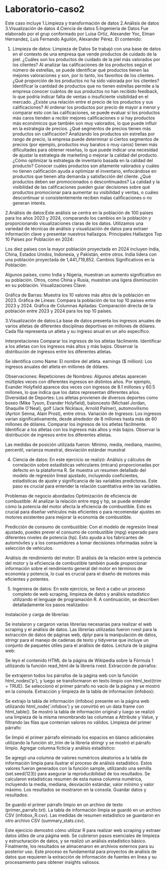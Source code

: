 # Laboratorio-caso2
Este caso incluye 1.Limpieza y transformación de datos  2.Análisis de datos  3.Visualización de datos 4.Ciencia de datos 5.Ingeniería de Datos 
Fue elaborado por el grup conformado por Luisa Ortiz, Alexander Yoc, Elman Hernandez, Luis Fernando Aguilón, Alexander Pérez. 
El contenido: 
1. Limpieza de datos: Limpieza de Datos
Se trabajó con una base de datos en el contexto de una empresa que vende productos de cuidado de la piel. 
¿Cuáles son los productos de cuidado de la piel más valorados por los clientes?
Al analizar las calificaciones de los productos según el número de estrellas, se puede identificar qué productos tienen las mejores valoraciones y son, por lo tanto, los favoritos de los clientes.
¿Qué proporción de los productos no ha sido valorada por los clientes?
Identificar la cantidad de productos que no tienen estrellas permite a la empresa conocer cuántos de sus productos no han recibido feedback, lo que podría indicar falta de ventas o insuficiente visibilidad en el mercado.
¿Existe una relación entre el precio de los productos y sus calificaciones?
Al ordenar los productos por precio de mayor a menor y comparar esto con las calificaciones, se puede evaluar si los productos más caros tienden a recibir mejores calificaciones o si hay productos más económicos que también son muy valorados, lo que puede influir en la estrategia de precios.
¿Qué segmentos de precios tienen más productos sin calificación?
Analizando los productos sin estrellas por rango de precio, la empresa puede determinar si ciertos segmentos de precios (por ejemplo, productos muy baratos o muy caros) tienen más dificultades para obtener reseñas, lo que puede indicar una necesidad de ajustar la estrategia de marketing o mejorar la calidad del producto.
¿Cómo optimizar la estrategia de inventario basada en la calidad del producto?
Conocer cuáles productos son altamente valorados y cuáles no tienen calificación ayuda a optimizar el inventario, enfocándose en productos que tienen alta demanda y satisfacción del cliente.
¿Qué productos deben ser promocionados o descontinuados?
La calidad y la visibilidad de las calificaciones pueden guiar decisiones sobre qué productos promocionar para aumentar su visibilidad y ventas, o cuáles descontinuar si consistentemente reciben malas calificaciones o no generan interés.

2.Análisis de datos:Este análisis se centra en la población de 100 países para los años 2023 y 2024, comparando los cambios en la población y proporcionando visualizaciones claras de los datos. Utilizamos una variedad de técnicas de análisis y visualización de datos para extraer información clave y presentar nuestros hallazgos.     Principales Hallazgos
Top 10 Países por Población en 2024:

Los diez países con la mayor población proyectada en 2024 incluyen India, China, Estados Unidos, Indonesia, y Pakistán, entre otros.
India lidera con una población proyectada de 1,441,719,852.
Cambios Significativos en la Población:

Algunos países, como India y Nigeria, muestran un aumento significativo en su población.
Otros, como China y Rusia, muestran una ligera disminución en su población.
Visualizaciones Clave:

Gráfica de Barras: Muestra los 10 valores más altos de la población en 2023.
Gráfica de Líneas: Compara la población de los top 10 países entre 2023 y 2024.
Gráfica de Columnas Apiladas: Comparación directa de la población entre 2023 y 2024 para los top 10 países.

3.Visualización de datos:La base de datos presenta los ingresos anuales de varios atletas de diferentes disciplinas deportivas en millones de dólares. Cada fila representa un atleta y su ingreso anual en un año específico. 

Interpretaciones
Comparar los ingresos de los atletas fácilmente.
Identificar a los atletas con los ingresos más altos y más bajos.
Observar la distribución de ingresos entre los diferentes atletas.

Se identifica como
Name: El nombre del atleta.
earnings ($ million): Los ingresos anuales del atleta en millones de dólares.

Observaciones:
Repeticiones de Nombres: Algunos atletas aparecen múltiples veces con diferentes ingresos en distintos años. Por ejemplo, Evander Holyfield aparece dos veces con ingresos de 8.1 millones y 60.5 millones, lo que indica que los datos representan diferentes años.
Diversidad de Deportes: Los atletas provienen de diversos deportes como boxeo (Mike Tyson, Evander Holyfield), baloncesto (Michael Jordan, Shaquille O'Neal), golf (Jack Nicklaus, Arnold Palmer), automovilismo (Ayrton Senna, Alain Prost), entre otros.
Variación de Ingresos: Los ingresos varían significativamente, desde alrededor de 8 millones hasta más de 60 millones de dólares.
Comparar los ingresos de los atletas fácilmente.
Identificar a los atletas con los ingresos más altos y más bajos.
Observar la distribución de ingresos entre los diferentes atletas.

Las medidas de posición utilizada fueron:
Mínimo, media, mediana, maximo, percentil, varianza muestral, desviación estándar muestral

4. Ciencia de datos: En este ejercicio se realizó:
Análisis y cálculos de correlación sobre estadísticas vehiculares (mtcars) proporcionadas por defecto en la plataforma R.
Se muestra un resumen detallado del modelo de regresión lineal ajustado, incluyendo coeficientes, estadísticas de ajuste y significancia de las variables predictoras. Este paso es crucial para entender la relación cuantitativa entre las variables.

Problemas de negocio abordados
Optimización de eficiencia de combustible: Al analizar la relación entre mpg y hp, se puede entender cómo la potencia del motor afecta la eficiencia de combustible. Esto es crucial para diseñar vehículos más eficientes o para recomendar ajustes en motores existentes para mejorar la economía de combustible.

Predicción de consumo de combustible: Con el modelo de regresión lineal ajustado, puedes prever el consumo de combustible (mpg) esperado para diferentes niveles de potencia (hp). Esto ayuda a los fabricantes de automóviles y a los consumidores a tomar decisiones informadas sobre la selección de vehículos.

Análisis de rendimiento del motor: El análisis de la relación entre la potencia del motor y la eficiencia de combustible también puede proporcionar información sobre el rendimiento general del motor en términos de economía y potencia, lo cual es crucial para el diseño de motores más eficientes y potentes.

5. Ingeniera de datos: En este ejercicio, se llevó a cabo un proceso completo de web scraping, limpieza de datos y análisis estadístico utilizando el lenguaje de programación R. A continuación, se describen detalladamente los pasos realizados:

Instalación y carga de librerías:

Se instalaron y cargaron varias librerías necesarias para realizar el web scraping y el análisis de datos. Las librerías utilizadas fueron rvest para la extracción de datos de páginas web, dplyr para la manipulación de datos, stringr para el manejo de cadenas de texto y tidyverse que incluye un conjunto de paquetes útiles para el análisis de datos.
Lectura de la página web:

Se leyó el contenido HTML de la página de Wikipedia sobre la Fórmula 1 utilizando la función read_html de la librería rvest.
Extracción de párrafos:

Se extrajeron todos los párrafos de la página web con la función html_nodes('p'), y luego se transformaron en texto limpio con html_text(trim = TRUE).
Se seleccionó el primer párrafo no vacío de la página y se mostró en la consola.
Extracción y limpieza de la tabla de información (infobox):

Se extrajo la tabla de información (infobox) presente en la página web utilizando html_node('.infobox') y se convirtió en un data frame con html_table().
Se mostró la tabla de información original y luego se realizó una limpieza de la misma renombrando las columnas a Attribute y Value, y filtrando las filas que contenían valores no válidos.
Limpieza del primer párrafo:

Se limpió el primer párrafo eliminado los espacios en blanco adicionales utilizando la función str_trim de la librería stringr y se mostró el párrafo limpio.
Agregar columna ficticia y análisis estadístico:

Se agregó una columna de valores numéricos aleatorios a la tabla de información limpia para ilustrar el proceso de análisis estadístico. Estos valores fueron generados con la función sample, utilizando una semilla (set.seed(123)) para asegurar la reproducibilidad de los resultados.
Se calcularon estadísticas resumen de esta nueva columna numérica, incluyendo la media, mediana, desviación estándar, valor mínimo y valor máximo. Los resultados se mostraron en la consola.
Guardar datos y resultados:

Se guardó el primer párrafo limpio en un archivo de texto (primer_parrafo.txt).
La tabla de información limpia se guardó en un archivo CSV (infobox_R.csv).
Las medidas de resumen estadístico se guardaron en otro archivo CSV (summary_stats.csv).

Este ejercicio demostró cómo utilizar R para realizar web scraping y extraer datos útiles de una página web. Se cubrieron pasos esenciales de limpieza y estructuración de datos, y se realizó un análisis estadístico básico. Finalmente, los resultados se almacenaron en archivos externos para su posterior uso. Este proceso es fundamental para proyectos de análisis de datos que requieren la extracción de información de fuentes en línea y su procesamiento para obtener insights valiosos.
